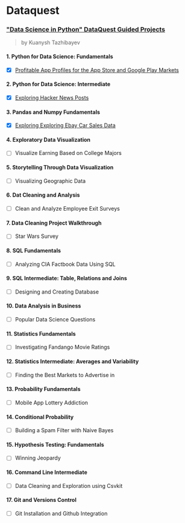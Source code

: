 # Dataquest

### ["Data Science in Python" DataQuest Guided Projects](https://app.dataquest.io/)
> by Kuanysh Tazhibayev  

#### 1. Python for Data Science: Fundamentals
   - [x] [Profitable App Profiles for the App Store and Google Play Markets](https://github.com/KuanyshGitHub/Dataquest/blob/master/Profitable%20App%20Profiles%20for%20the%20App%20Store%20and%20Google%20Play%20Markets.ipynb)
#### 2. Python for Data Science: Intermediate
   - [x] [Exploring Hacker News Posts](https://github.com/KuanyshGitHub/Dataquest/blob/master/Exploring%20Hacker%20News%20Posts.ipynb)
#### 3. Pandas and Numpy Fundamentals
   - [x] [Exploring Exploring Ebay Car Sales Data](https://github.com/KuanyshGitHub/Dataquest/blob/master/Exploring%20Ebay%20Car%20Sales.ipynb)
#### 4. Exploratory Data Visualization
   - [ ] Visualize Earning Based on College Majors
#### 5. Storytelling Through Data Visualization
   - [ ] Visualizing Geographic Data
#### 6. Dat Cleaning and Analysis
   - [ ] Clean and Analyze Employee Exit Surveys
#### 7. Data Cleaning Project Walkthrough
   - [ ] Star Wars Survey
#### 8. SQL Fundamentals
   - [ ] Analyzing CIA Factbook Data Using SQL
#### 9. SQL Intermediate: Table, Relations and Joins
   - [ ] Designing and Creating Database
#### 10. Data Analysis in Business
   - [ ] Popular Data Science Questions
#### 11. Statistics Fundamentals
   - [ ] Investigating Fandango Movie Ratings
#### 12. Statistics Intermediate: Averages and Variability
   - [ ] Finding the Best Markets to Advertise in
#### 13. Probability Fundamentals
   - [ ] Mobile App Lottery Addiction
#### 14. Conditional Probability
   - [ ] Building a Spam Filter with Naive Bayes
#### 15. Hypothesis Testing: Fundamentals
   - [ ] Winning Jeopardy
#### 16. Command Line Intermediate
   - [ ] Data Cleaning and Exploration using Csvkit
#### 17. Git and Versions Control
   - [ ] Git Installation and Github Integration
